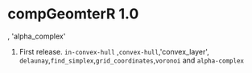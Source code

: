 # compGeomterR 1.0
, 'alpha_complex'
1. First release. `in-convex-hull` ,`convex-hull`,'convex_layer', `delaunay`,`find_simplex`,`grid_coordinates`,`voronoi` and `alpha-complex`
